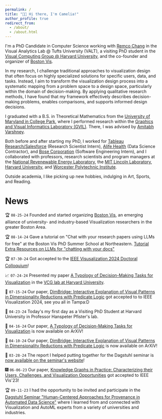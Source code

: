 ```yaml
---
permalink: /
title: "👋🏼 Hi there, I'm Camelia!"
author_profile: true
redirect_from: 
  - /about/
  - /about.html
---
```


I'm a PhD Candidate in Computer Science working with [Remco Chang](https://www.cs.tufts.edu/~remco/) in the Visual Analytics Lab @ Tufts University (VALT), a visiting PhD student in the [Visual Computing Group @ Harvard University](https://vcg.seas.harvard.edu/), and the co-founder and organizer of [Boston Vis](https://bostonvis.org/).

In my research, I challenge traditional approaches to visualization design that often focus on highly specialized solutions for specific users, data, and tasks. Instead, I aim to transform the visualization design process into a systematic mapping from a problem space to a design space, particularly within the domain of decision-making. By applying qualitative research methods, I have found that my framework effectively describes decision-making problems, enables comparisons, and supports informed design decisions.

I graduated with a B.S. in Theoretical Mathematics from the [University of Maryland in College Park](https://umd.edu/), where I performed research within the [Graphics and Visual Informatics Laboratory (GVIL)](https://www.cs.umd.edu/gvil/). There, I was advised by [Amitabh Varshney](https://www.cs.umd.edu/~varshney/).

Both before and after starting my PhD, I worked for [Tableau Research/Salesforce](https://www.tableau.com/research) (Research Scientist Intern), [Alife Health](https://www.alifehealth.com/) (Data Science Contractor), and [Bose Corporation](https://www.bose.com/home) (Software Engineering Intern), and I collaborated with professors, research scientists and program managers at the [National Revenewable Energy Laboratory](https://www.nrel.gov/), the [MIT Lincoln Laboratory](https://www.ll.mit.edu/), [Harvard University](https://www.harvard.edu/), and [Worcester Polytechnic Institute](https://www.wpi.edu/).

Outside academia, I like picking up new hobbies, indulging in Art, Sports, and Reading.

News
======
🏆 `08-25-24` Founded and started organizing [Boston Vis](https://bostonvis.org/), an emerging alliance of university- and industry-based Visualization researchers in the greater Boston Area.

🏆 `08-14-24` Gave a tutorial on "Chat with your research papers using LLMs for free" at the Boston Vis PhD Summer School at Northeastern. [Tutorial](https://colab.research.google.com/drive/1qZP8EfWsk1R820NvTT2nZOdHxBnJQOpV?usp=drive_link) [Extra Resources on LLMs for "chatting with your docs"](https://docs.google.com/document/d/1tIAUJYTjM8_DOr3AXWhFO_Ja-HSnC3elPpAcoaEU_1k/edit?usp=drive_link)

🏆 `07-30-24` Got accepted to the [IEEE Visusalization 2024 Doctoral Colloquium](https://ieeevis.org/year/2022/info/call-participation/doctoral-colloquium)!

📈 `07-24-24` Presented my paper [A Typology of Decision-Making Tasks for Visualization](https://arxiv.org/abs/2404.08812) in the [VCG lab at Harvard University](https://vcg.seas.harvard.edu).

📝 `07-15-24` Our paper, [DimBridge: Interactive Explanation of Visual Patterns in Dimensionality Reductions with Predicate Logic](https://arxiv.org/abs/2404.07386) got accepted to to IEEE Visualization 2024, see you all in Tampa:D

🚀 `04-23-24` Today's my first day as a Visiting PhD Student at Harvard University in Professor Hanspeter Pfister's lab.

📝 `04-16-24` Our paper, [A Typology of Decision-Making Tasks for Visualization](https://arxiv.org/abs/2404.08812) is now available on ArXiV!

📝 `04-10-24` Our paper, [DimBridge: Interactive Explanation of Visual Patterns in Dimensionality Reductions with Predicate Logic](https://arxiv.org/abs/2404.07386) is now available on ArXiV!

📝 `03-28-24` The report I helped putting together for the Dagstuhl seminar is [now available on the seminar's website](https://drops.dagstuhl.de/entities/document/10.4230/DagRep.13.9.116)!

🎆 `06-06-23` Our paper, [Knowledge Graphs in Practice: Characterizing their Users, Challenges, and Visualization Opportunities](https://ieeexplore.ieee.org/abstract/document/10360419) got accepted to IEEE Vis'23!

🏆 `09-11-23` I had the opportunity to be invited and participate in the [Dagstuhl Seminar "Human-Centered Approaches for Provenance in Automated Data Science"](https://www.dagstuhl.de/en/seminars/seminar-calendar/seminar-details/23372) where I learned from and connected with Visualization and AutoML experts from a variety of universities and industries.